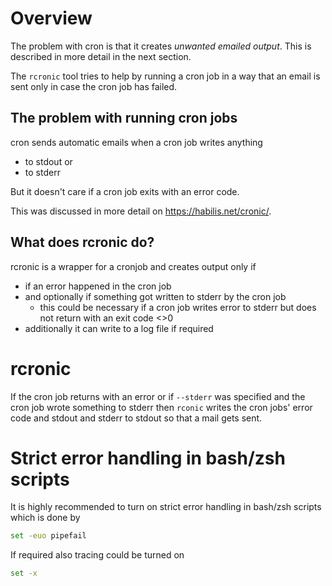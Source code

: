 # Overview

The problem with cron is that it creates _unwanted emailed output_. This is described in 
more detail in the next section.

The `rcronic` tool tries to help by running a cron job in a way that an email is sent 
only in case the cron job has failed.



## The problem with running cron jobs

cron sends automatic emails when a cron job writes anything 

- to stdout or
- to stderr

But it doesn't care if a cron job exits with an error code.

This was discussed in more detail on https://habilis.net/cronic/.

## What does rcronic do?

rcronic is a wrapper for a cronjob and creates output only if

- if an error happened in the cron job
- and optionally if something got written to stderr by the cron job
    - this could be necessary if a cron job writes error to stderr but does not return
      with an exit code <>0
- additionally it can write to a log file if required

# rcronic

If the cron job returns with an error or if `--stderr` was specified and the cron job wrote something to stderr 
then `rconic` writes the cron jobs' error code and stdout and stderr to stdout so that a mail gets sent.

# Strict error handling in bash/zsh scripts

It is highly recommended to turn on strict error handling in bash/zsh scripts which is done by

```sh
set -euo pipefail
```

If required also tracing could be turned on

```sh
set -x
```










